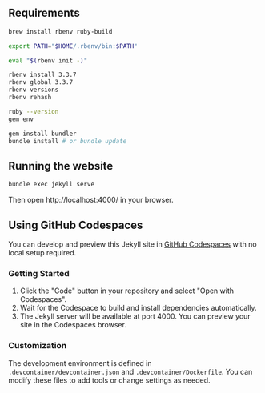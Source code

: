 ## Requirements

```bash
brew install rbenv ruby-build

export PATH="$HOME/.rbenv/bin:$PATH"

eval "$(rbenv init -)"

rbenv install 3.3.7
rbenv global 3.3.7
rbenv versions
rbenv rehash

ruby --version
gem env

gem install bundler
bundle install # or bundle update
```

## Running the website

```bash
bundle exec jekyll serve
```

Then open http://localhost:4000/ in your browser.

## Using GitHub Codespaces

You can develop and preview this Jekyll site in [GitHub Codespaces](https://docs.github.com/en/codespaces) with no local setup required.

### Getting Started

1. Click the "Code" button in your repository and select "Open with Codespaces".
2. Wait for the Codespace to build and install dependencies automatically.
3. The Jekyll server will be available at port 4000. You can preview your site in the Codespaces browser.

### Customization

The development environment is defined in `.devcontainer/devcontainer.json` and `.devcontainer/Dockerfile`. You can modify these files to add tools or change settings as needed.
